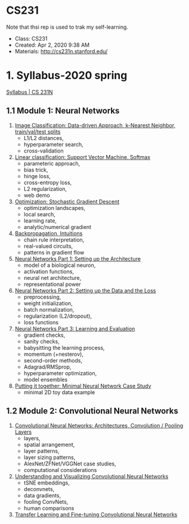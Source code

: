 # CS231

Note that thsi rep is used to trak my self-learning.

- Class: CS231
- Created: Apr 2, 2020 9:38 AM
- Materials: http://cs231n.stanford.edu/

# 1. Syllabus-2020 spring

[Syllabus | CS 231N](http://cs231n.stanford.edu/syllabus.html)

## 1.1 Module 1: Neural Networks

1. [Image Classification: Data-driven Approach, k-Nearest Neighbor, train/val/test splits](https://cs231n.github.io/classification/)
   - L1/L2 distances,
   - hyperparameter search,
   - cross-validation
2. [Linear classification: Support Vector Machine, Softmax](https://cs231n.github.io/linear-classify/)
   - parameteric approach,
   - bias trick,
   - hinge loss,
   - cross-entropy loss,
   - L2 regularization,
   - web demo
3. [Optimization: Stochastic Gradient Descent](https://cs231n.github.io/optimization-1/)
   - optimization landscapes,
   - local search,
   - learning rate,
   - analytic/numerical gradient
4. [Backpropagation, Intuitions](https://cs231n.github.io/optimization-2/)
   - chain rule interpretation,
   - real-valued circuits,
   - patterns in gradient flow
5. [Neural Networks Part 1: Setting up the Architecture](https://cs231n.github.io/neural-networks-1/)
   - model of a biological neuron,
   - activation functions,
   - neural net architecture,
   - representational power
6. [Neural Networks Part 2: Setting up the Data and the Loss](https://cs231n.github.io/neural-networks-2/)
   - preprocessing,
   - weight initialization,
   - batch normalization,
   - regularization (L2/dropout),
   - loss functions
7. [Neural Networks Part 3: Learning and Evaluation](https://cs231n.github.io/neural-networks-3/)
   - gradient checks,
   - sanity checks,
   - babysitting the learning process,
   - momentum (+nesterov),
   - second-order methods,
   - Adagrad/RMSprop,
   - hyperparameter optimization,
   - model ensembles
8. [Putting it together: Minimal Neural Network Case Study](https://cs231n.github.io/neural-networks-case-study/)
   - minimal 2D toy data example

## 1.2 Module 2: Convolutional Neural Networks

1. [Convolutional Neural Networks: Architectures, Convolution / Pooling Layers](https://cs231n.github.io/convolutional-networks/)
   - layers,
   - spatial arrangement,
   - layer patterns,
   - layer sizing patterns,
   - AlexNet/ZFNet/VGGNet case studies,
   - computational considerations
2. [Understanding and Visualizing Convolutional Neural Networks](https://cs231n.github.io/understanding-cnn/)
   - tSNE embeddings,
   - deconvnets,
   - data gradients,
   - fooling ConvNets,
   - human comparisons
3. [Transfer Learning and Fine-tuning Convolutional Neural Networks](https://cs231n.github.io/transfer-learning/)


